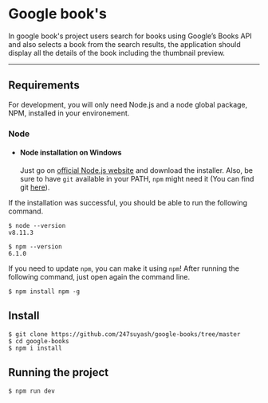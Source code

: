 # Google book's

In google book's project users search for books using Google’s Books API and also 
selects a book from the search results, the application should display all the details of the book including the thumbnail preview.

---
## Requirements

For development, you will only need Node.js 
and a node global package, NPM, installed in your environement.

### Node
- #### Node installation on Windows

  Just go on [official Node.js website](https://nodejs.org/) and download the installer.
Also, be sure to have `git` available in your PATH, `npm` might need it (You can find git [here](https://git-scm.com/)).


If the installation was successful, you should be able to run the following command.

    $ node --version
    v8.11.3

    $ npm --version
    6.1.0

If you need to update `npm`, you can make it using `npm`! After running the following command, just open again the command line.

    $ npm install npm -g

###


## Install

    $ git clone https://github.com/247suyash/google-books/tree/master
    $ cd google-books
    $ npm i install

## Running the project

    $ npm run dev

